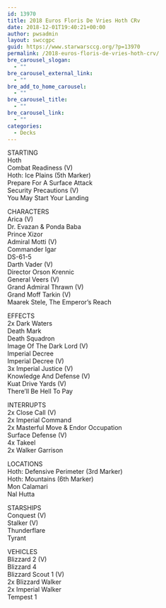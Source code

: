 ```yaml
---
id: 13970
title: 2018 Euros Floris De Vries Hoth CRv
date: 2018-12-01T19:40:21+00:00
author: pwsadmin
layout: swccgpc
guid: https://www.starwarsccg.org/?p=13970
permalink: /2018-euros-floris-de-vries-hoth-crv/
bre_carousel_slogan:
  - ""
bre_carousel_external_link:
  - ""
bre_add_to_home_carousel:
  - ""
bre_carousel_title:
  - ""
bre_carousel_link:
  - ""
categories:
  - Decks
---
```

STARTING  
Hoth  
Combat Readiness (V)  
Hoth: Ice Plains (5th Marker)  
Prepare For A Surface Attack  
Security Precautions (V)  
You May Start Your Landing

CHARACTERS  
Arica (V)  
Dr. Evazan & Ponda Baba  
Prince Xizor  
Admiral Motti (V)  
Commander Igar  
DS-61-5  
Darth Vader (V)  
Director Orson Krennic  
General Veers (V)  
Grand Admiral Thrawn (V)  
Grand Moff Tarkin (V)  
Maarek Stele, The Emperor&#8217;s Reach

EFFECTS  
2x Dark Waters  
Death Mark  
Death Squadron  
Image Of The Dark Lord (V)  
Imperial Decree  
Imperial Decree (V)  
3x Imperial Justice (V)  
Knowledge And Defense (V)  
Kuat Drive Yards (V)  
There&#8217;ll Be Hell To Pay

INTERRUPTS  
2x Close Call (V)  
2x Imperial Command  
2x Masterful Move & Endor Occupation  
Surface Defense (V)  
4x Takeel  
2x Walker Garrison

LOCATIONS  
Hoth: Defensive Perimeter (3rd Marker)  
Hoth: Mountains (6th Marker)  
Mon Calamari  
Nal Hutta

STARSHIPS  
Conquest (V)  
Stalker (V)  
Thunderflare  
Tyrant

VEHICLES  
Blizzard 2 (V)  
Blizzard 4  
Blizzard Scout 1 (V)  
2x Blizzard Walker  
2x Imperial Walker  
Tempest 1